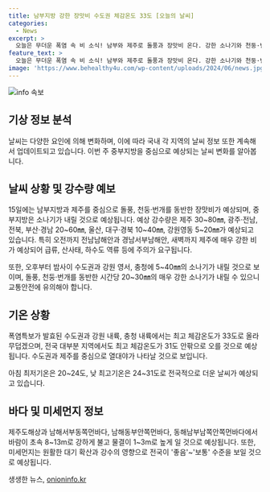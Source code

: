 ```yaml
---
title: 남부지방 강한 장맛비 수도권 체감온도 33도 [오늘의 날씨]
categories:
  - News
excerpt: >
  오늘은 무더운 폭염 속 비 소식! 남부와 제주로 돌풍과 장맛비 온다. 강한 소나기와 천둥·번개도 예상되니 이동 시 주의 요망. 또한, 열대야로 인해 체감온도가 높아 무더위에 유의해야 한다. 미세먼지는 대기 확산과 강수의 영향으로 좋음~보통 수준으로 관측될 것으로 예상된다.
feature_text: >
  오늘은 무더운 폭염 속 비 소식! 남부와 제주로 돌풍과 장맛비 온다. 강한 소나기와 천둥·번개도 예상되니 이동 시 주의 요망. 또한, 열대야로 인해 체감온도가 높아 무더위에 유의해야 한다. 미세먼지는 대기 확산과 강수의 영향으로 좋음~보통 수준으로 관측될 것으로 예상된다.
image: 'https://www.behealthy4u.com/wp-content/uploads/2024/06/news.jpg'
---
```


<p><img src="https://www.behealthy4u.com/wp-content/uploads/2024/06/news.jpg" alt="info 속보" /></p>

<h2 data-ke-size="size26">기상 정보 분석</h2>

<p data-ke-size="size16">날씨는 다양한 요인에 의해 변화하며, 이에 따라 국내 각 지역의 날씨 정보 또한 계속해서 업데이트되고 있습니다. 이번 주 중부지방을 중심으로 예상되는 날씨 변화를 알아봅니다. </p>

<h2 data-ke-size="size24">날씨 상황 및 강수량 예보</h2>

<p data-ke-size="size16">15일에는 남부지방과 제주를 중심으로 돌풍, 천둥·번개를 동반한 장맛비가 예상되며, 중부지방은 소나기가 내릴 것으로 예상됩니다. 예상 강수량은 제주 30~80㎜, 광주·전남, 전북, 부산·경남 20~60㎜, 울산, 대구·경북 10~40㎜, 강원영동 5~20㎜가 예상되고 있습니다. 특히 오전까지 전남남해안과 경남서부남해안, 새벽까지 제주에 매우 강한 비가 예상되어 급류, 산사태, 하수도 역류 등에 주의가 요구됩니다. </p>

<p data-ke-size="size16">또한, 오후부터 밤사이 수도권과 강원 영서, 충청에 5~40㎜의 소나기가 내릴 것으로 보이며, 돌풍, 천둥·번개를 동반한 시간당 20~30㎜의 매우 강한 소나기가 내릴 수 있으니 교통안전에 유의해야 합니다. </p>

<h2 data-ke-size="size24">기온 상황</h2>

<p data-ke-size="size16">폭염특보가 발효된 수도권과 강원 내륙, 충청 내륙에서는 최고 체감온도가 33도로 올라 무덥겠으며, 전국 대부분 지역에서도 최고 체감온도가 31도 안팎으로 오를 것으로 예상됩니다. 수도권과 제주를 중심으로 열대야가 나타날 것으로 보입니다. </p>

<p data-ke-size="size16">아침 최저기온은 20~24도, 낮 최고기온은 24~31도로 전국적으로 더운 날씨가 예상되고 있습니다. </p>

<h2 data-ke-size="size24">바다 및 미세먼지 정보</h2>

<p data-ke-size="size16">제주도해상과 남해서부동쪽먼바다, 남해동부안쪽먼바다, 동해남부남쪽안쪽먼바다에서 바람이 초속 8~13m로 강하게 불고 물결이 1~3m로 높게 일 것으로 예상됩니다. 또한, 미세먼지는 원활한 대기 확산과 강수의 영향으로 전국이 '좋음'~'보통' 수준을 보일 것으로 예상됩니다. </p>
생생한 뉴스, <a href="https://onioninfo.kr" rel="dofollow">onioninfo.kr</a>


